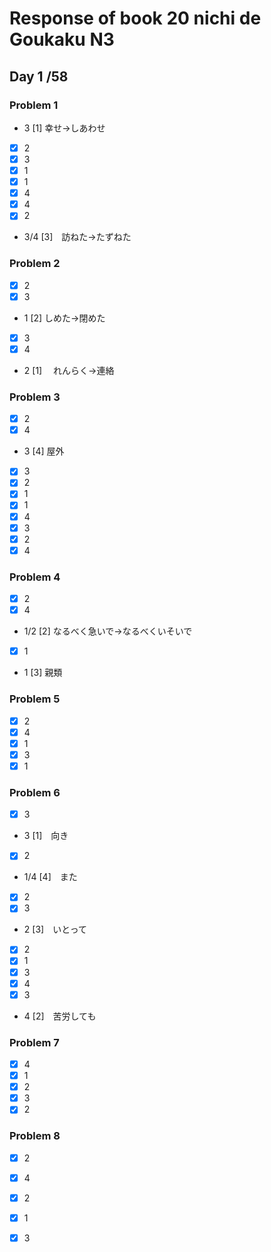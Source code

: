 # Response of book 20 nichi de Goukaku N3

## Day 1  /58

### Problem 1 
- 3 [1]  幸せ→しあわせ
- [x] 2 
- [x] 3 
- [x] 1 
- [x] 1 
- [x] 4  
- [x] 4 
- [x] 2 
- 3/4 [3]　訪ねた→たずねた

### Problem 2
- [x] 2   
- [x] 3  
- 1  [2]   しめた→閉めた
- [x] 3
- [x] 4 
- 2  [1] 　れんらく→連絡

### Problem 3 
- [x] 2  
- [x] 4  
- 3  [4] 屋外 
- [x] 3  
- [x] 2  
- [x] 1   
- [x] 1  
- [x] 4  
- [x] 3  
- [x] 2  
- [x] 4  

### Problem 4
- [x] 2 
- [x] 4 
- 1/2  [2] なるべく急いで→なるべくいそいで
- [x] 1
- 1 [3] 親類

### Problem 5
- [x] 2  
- [x] 4  
- [x] 1  
- [x] 3  
- [x] 1  

### Problem 6
- [x] 3  
- 3  [1]　向き
- [x] 2
- 1/4  [4]　また
- [x] 2  
- [x] 3  
- 2  [3]　いとって
- [x] 2  
- [x] 1  
- [x] 3  
- [x] 4  
- [x] 3  
- 4  [2]　苦労しても

### Problem 7 
- [x] 4 
- [x] 1 
- [x] 2 
- [x] 3 
- [x] 2 

### Problem 8
- [x] 2 
- [x] 4 
- [x] 2 
- [x] 1 
- [x] 3 


